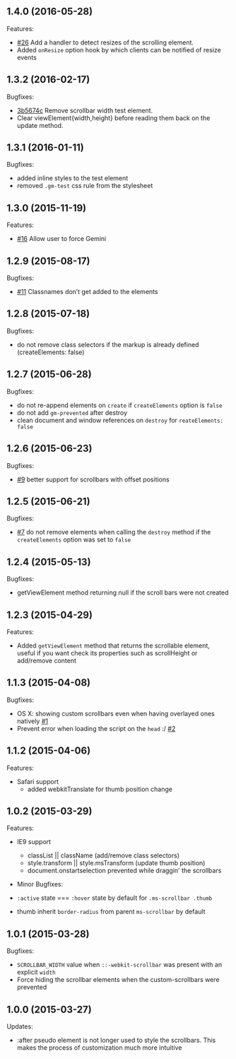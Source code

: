 ## 1.4.0 (2016-05-28)

Features:

- [#26](../../pull/26) Add a handler to detect resizes of the scrolling element.
- Added `onResize` option hook by which clients can be notified of resize events

## 1.3.2 (2016-02-17)

Bugfixes:

- [3b5674c](../../commit/3b5674ca244ee5d25489ed08dcab4984204796bd) Remove scrollbar width test element.
- Clear viewElement{width,height} before reading them back on the update method.

## 1.3.1 (2016-01-11)

Bugfixes:

- added inline styles to the test element
- removed `.gm-test` css rule from the stylesheet

## 1.3.0 (2015-11-19)

Features:

- [#16](../../issues/16) Allow user to force Gemini

## 1.2.9 (2015-08-17)

Bugfixes:

- [#11](../../issues/11) Classnames don’t get added to the elements

## 1.2.8 (2015-07-18)

Bugfixes:

- do not remove class selectors if the markup is already defined (createElements: false)

## 1.2.7 (2015-06-28)

Bugfixes:

- do not re-append elements on `create` if `createElements` option is `false`
- do not add `gm-prevented` after destroy
- clean document and window references on `destroy` for `reateElements: false`

## 1.2.6 (2015-06-23)

Bugfixes:

- [#9](../../issues/9) better support for scrollbars with offset positions

## 1.2.5 (2015-06-21)

Bugfixes:

- [#7](../../issues/7) do not remove elements when calling the `destroy` method if the `createElements` option was set to `false`

## 1.2.4 (2015-05-13)

Bugfixes:

- getViewElement method returning null if the scroll bars were not created

## 1.2.3 (2015-04-29)

Features:

- Added `getViewElement` method that returns the scrollable element, useful if you want check its properties such as scrollHeight or add/remove content

## 1.1.3 (2015-04-08)

Bugfixes:

- OS X: showing custom scrollbars even when having overlayed ones natively [#1](https://github.com/noeldelgado/gemini-scrollbar/issues/1)
- Prevent error when loading the script on the `head` :/ [#2](https://github.com/noeldelgado/gemini-scrollbar/issues/2)

## 1.1.2 (2015-04-06)

Features:

- Safari support
  - added webkitTranslate for thumb position change

## 1.0.2 (2015-03-29)

Features:

- IE9 support
  - classList || className (add/remove class selectors)
  - style.transform || style.msTransform (update thumb position)
  - document.onstartselection prevented while draggin' the scrollbars

- Minor Bugfixes:

- `:active` state === `:hover` state by default for `.ms-scrollbar .thumb`
- thumb inherit `border-radius` from parent `ms-scrollbar` by default


## 1.0.1 (2015-03-28)

Bugfixes:

- `SCROLLBAR_WIDTH` value when `::-webkit-scrollbar` was present with an explicit `width`
- Force hiding the scrollbar elements when the custom-scrollbars were prevented


## 1.0.0 (2015-03-27)

Updates:

- :after pseudo element is not longer used to style the scrollbars. This
  makes the process of customization much more intuitive
